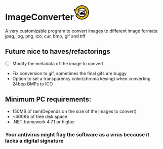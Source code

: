 # ImageConverter<img src="256x256_ImageConverterIcon.png" alt="ImageConverter icon" width="50" height="50">
A very customizable program to convert images to different image formats: jpeg, jpg, png, ico, cur, bmp, gif and tiff

## Future nice to haves/refactorings
- [ ] Modify the metadata of the image to convert
- Fix conversion to gif, sometimes the final gifs are buggy
- Option to set a transparency color(chroma keying) when converting 24bpp BMPs to ICO


## Minimum PC requirements:
- 150MB of ram(Depends on the size of the images to convert)
- ~400Kb of free disk space 
- .NET framework 4.7.1 or higher

### Your antivirus might flag the software as a virus because it lacks a digital signature  

